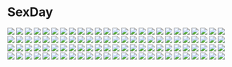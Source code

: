 # SexDay
![](https://konachan.com/image/4563d74a80e6acb5e76d3864a25c644d/Konachan.com%20-%20143354%20demon%20original.jpg)
![](https://konachan.com/image/4f1869cbf7538e2a132dc5a85da04004/Konachan.com%20-%20215546%20blush%20brown_hair%20candy%20choker%20close%20hat%20leaves%20lollipop%20original%20red_eyes%20sigit_dwiky%20watermark.jpg)
![](https://konachan.com/image/3de0a87fdff1d08514b21ef97af81dba/Konachan.com%20-%20134171%20aqua_eyes%20aqua_hair%20braids%20flowers%20original%20panties%20rowya%20sunflower%20thighhighs%20underwear.jpg)
![](https://konachan.com/jpeg/440003884348918e907e2bd431954ac1/Konachan.com%20-%20287050%202girls%20aqua_hair%20blue_eyes%20breasts%20choker%20cleavage%20dahl_lange%20dress%20elbow_gloves%20flowers%20gloves%20headdress%20pink_eyes%20pink_hair%20short_hair%20twins%20wings.jpg)
![](https://konachan.com/jpeg/463ab8dab604e9da311f0e743d7b9478/Konachan.com%20-%20236887%20blonde_hair%20erect_nipples%20fast-runner-2024%20long_hair%20original%20shorts%20thighhighs%20tiffy%20white%20wink.jpg)
![](https://konachan.com/image/db84aebf048e0e8150092f466882ec23/Konachan.com%20-%20201563%20blonde_hair%20breasts%20elbow_gloves%20flowers%20gamerag%20gloves%20green_eyes%20headdress%20jpeg_artifacts%20kousaka_kirino%20long_hair%20petals%20rose%20thighhighs.jpg)
![](https://konachan.com/image/c90693b42a7110e617648392aff4f3fa/Konachan.com%20-%20129498%20instrument%20original%20piano.jpg)
![](https://konachan.com/image/ce1ff8f73b345d1c40bc355712073ad5/Konachan.com%20-%20136148%20animal_ears%20catgirl%20illusion_%28copyright%29%20ore_ga_shujinkou%20tagme.jpg)
![](https://konachan.com/jpeg/80f93db4080738d6e3982d725954eb32/Konachan.com%20-%20121186%20megurine_luka%20tyouya%20vocaloid.jpg)
![](https://konachan.com/image/ceb476d0371d3463ad82f9df8836fe5e/Konachan.com%20-%20173483%20bath%20blue_eyes%20blue_hair%20breasts%20nepgear%20neptune%20nude%20onsen%20pink_hair%20purple_eyes%20purple_hair%20purple_heart%20purple_sister%20pururut%20water%20wink.jpg)
![](https://konachan.com/jpeg/23e692a7f90aaeeeaeb7e53615b6d5f9/Konachan.com%20-%20198198%20black_hair%20breast_grab%20breasts%20censored%20choker%20cum%20game_cg%20gloves%20happoubi_jin%20lolita_fashion%20omega_star%20open_shirt%20penis%20sex%20short_hair%20thighhighs.jpg)
![](https://konachan.com/image/68b4f4c919b7a0e5505b6ce2d869e3c6/Konachan.com%20-%20218761%20blonde_hair%20brown_eyes%20bunny%20candy%20couch%20futaba_anzu%20game_console%20idolmaster%20loli%20lollipop%20phone%20shorts%20super_pig%20twintails.jpg)
![](https://konachan.com/jpeg/42c75954d2e6dd804f014267f63bf103/Konachan.com%20-%20208973%20hatsune_miku%20vocaloid%20wogura.jpg)
![](https://konachan.com/jpeg/2983aa37f7a4fad1ab85970186bc4812/Konachan.com%20-%20289428%20beluga_dolphin%20bra%20breasts%20brown_eyes%20censored%20cum%20girls_frontline%20long_hair%20nipples%20panties%20purple_hair%20pussy%20sex%20twintails%20underwear%20wet.jpg)
![](https://konachan.com/jpeg/d0c2db6ef2039ead0f420c724ccfed91/Konachan.com%20-%20272831%20animal_ears%20ass%20black_hair%20catgirl%20fang%20long_hair%20naked_shirt%20orange_eyes%20original%20shirt%20tail%20waifu2x%20wakegi9315.jpg)
![](https://konachan.com/image/6035daf77f8a8292613d475f5689bc41/Konachan.com%20-%2095162%20blue_eyes%20blue_hair%20kouji_%28astral_reverie%29%20original%20ribbons%20skirt%20space%20stars%20thighhighs%20tie.jpg)
![](https://konachan.com/image/66dafd141714a4133bce5a069ab42a44/Konachan.com%20-%20301735%20altina_orion%20bed%20blush%20gray_hair%20gurasion_%28gurasion%29%20hat%20long_hair%20pantyhose%20sen_no_kiseki%20skirt.jpg)
![](https://konachan.com/image/b74299595dd966cbe53dfc0c6d00714d/Konachan.com%20-%20296006%201991_%28blz%29%202girls%20blonde_hair%20bow%20brown_eyes%20dark_skin%20fate_grand_order%20fate_%28series%29%20garter%20katana%20long_hair%20scarf%20sword%20watermark%20weapon.jpg)
![](https://konachan.com/jpeg/c8a92fc3fccdbab3dbb04156749600ea/Konachan.com%20-%20146965%20brown_eyes%20brown_hair%20kirigaya_kazuto%20long_hair%20sakuraba_hikaru_%28loveindog%29%20sword_art_online%20yuuki_asuna.jpg)
![](https://konachan.com/image/9ac64c17957ac4e97fc77051a52dc60c/Konachan.com%20-%20237210%20all_male%20black_hair%20blonde_hair%20blue_eyes%20cape%20gloves%20green_eyes%20hyakuya_mikaela%20male%20owari_no_seraph%20short_hair%20sword%20weapon%20yonakaforever.jpg)
![](https://konachan.com/image/3d03de5e8612dd6a2b22bac9a838fd77/Konachan.com%20-%2032712%20calcifer%20howl%20howl%27s_moving_castle%20kousaka_yuu%20male%20markl%20sophie_hatter.jpg)
![](https://konachan.com/jpeg/7e222d467734a09fc7d3f6c2cd379beb/Konachan.com%20-%2049202%20houmei%20shining_wind%20taka_tony.jpg)
![](https://konachan.com/image/712ea26be761167fdc86d7a65b98c885/Konachan.com%20-%20178455%20bikini_top%20black_hair%20black_rock_shooter%20blue_eyes%20boots%20keido%20kuroi_mato%20navel%20scar%20see_through%20shorts%20twintails%20weapon.jpg)
![](https://konachan.com/jpeg/8901e9d5b69a63393ac11aff9cb13133/Konachan.com%20-%20242495%20building%20clouds%20flowers%20grass%20original%20ox_%28baallore%29%20scenic%20sky%20stairs%20tree%20water%20waterfall%20windmill.jpg)
![](https://konachan.com/jpeg/64238b40ad3ae5724a2f10dec7b44635/Konachan.com%20-%20288449%202girls%20bandaid%20cropped%20headdress%20mika_pikazo%20nurse%20original%20pink_hair%20ponytail%20red_eyes%20short_hair%20twins%20waifu2x%20wristwear.jpg)
![](https://konachan.com/image/66769738edb3ef316e443bfc20f9f617/Konachan.com%20-%20198144%20flowers%20hatsune_miku%20long_hair%20petals%20pink_hair%20red_eyes%20sakura_miku%20skirt%20tailam%20thighhighs%20twintails%20vocaloid%20water.jpg)
![](https://konachan.com/image/11abd86e3d3175cb474ee692d040eab1/Konachan.com%20-%2042749%20anal%20blonde_hair%20breasts%20bunny%20dildo%20green_eyes%20high_wizard%20pussy%20ragnarok_online%20spread_legs%20yn_red.jpg)
![](https://konachan.com/jpeg/47a252a832c2866cff492c8fa7766dbf/Konachan.com%20-%2084146%20armor%20black_hair%20blue_eyes%20doomfest%20fate_%28series%29%20fate_stay_night%20sword%20thighhighs%20tohsaka_rin%20twintails%20weapon%20zettai_ryouiki.jpg)
![](https://konachan.com/jpeg/81ae230ee0f834c2d5a4a9a4ad28546c/Konachan.com%20-%20187237%20ayase_hazuki%20blue_hair%20blush%20breasts%20cum%20game_cg%20japanese_clothes%20kamidere%20nipples%20purple_eyes%20sex%20short_hair%20uesugi_chihaya.jpg)
![](https://konachan.com/image/b1263dbd838a20d2aa37c89b22e1089e/Konachan.com%20-%2014808%20ayanami_rei%20bodysuit%20neon_genesis_evangelion%20skintight%20soryu_asuka_langley%20taka_tony.jpg)
![](https://konachan.com/jpeg/c5dab74ab648f59740e2c679420a9693/Konachan.com%20-%20113773%20blush%20bra%20breast_grab%20breasts%20diamic_days%20game_cg%20koboshi_renko%20lump_of_sugar%20nipples%20purple_eyes%20red_hair%20sesena_yau%20thighhighs%20underwear.jpg)
![](https://konachan.com/image/734b4c853412020499c1cebe52eca3da/Konachan.com%20-%20152826%20animal%20blue_eyes%20car%20cat%20lm7_%28op-center%29%20original%20phone%20red_eyes.jpg)
![](https://konachan.com/image/9bba61d05b24077d7c19eda72560fbf4/Konachan.com%20-%20287864%20animal_ears%20anthropomorphism%20azur_lane%20blue_eyes%20blush%20catgirl%20close%20hammann_%28azur_lane%29%20panties%20pokachu%20ribbons%20underwear%20white_hair.jpg)
![](https://konachan.com/image/07f037bd9968bf9b7ee9110d113bf6d5/Konachan.com%20-%2018186%20blonde_hair%20blue_eyes%20pacifica_casull%20scrapped_princess.jpg)
![](https://konachan.com/image/5f589464771cb1c3d473e084f5389a50/Konachan.com%20-%2040196%20all_male%20blue_eyes%20himura_kenshin%20katana%20male%20rurouni_kenshin%20scar%20sword%20weapon.jpg)
![](https://konachan.com/image/11325ffbe77b8a63dcc30de31707dec8/Konachan.com%20-%20276953%20brown_eyes%20brown_hair%20cropped%20fang%20giba_%28out-low%29%20idolmaster%20long_hair%20mask%20school_uniform%20skirt%20sunazuka_akira%20tie%20twintails.jpg)
![](https://konachan.com/jpeg/ae562f69cc076433d5a882032498fc9d/Konachan.com%20-%20189532%202girls%20apron%20barefoot%20blush%20breasts%20censored%20game_cg%20kojima_arisu%20kojima_neneko%20naked_apron%20nipples%20onomatope%2A%20panties%20shiratama%20underwear.jpg)
![](https://konachan.com/image/e95402dc80026af22f54519a7cf157e6/Konachan.com%20-%2028288%20alice_parade%20animal%20bunnygirl%20game_cg%20itou_noiji%20loli%20purple_hair%20rabbit%20red_eyes%20shirousagi_silk%20unisonshift.jpg)
![](https://konachan.com/image/b9815f67e99ab85bd2f61030406f088c/Konachan.com%20-%2038106%20aisaka_sayo%20akashi_yuuna%20asakura_kazumi%20ayase_yue%20izumi_ako%20mahou_sensei_negima%20ookouchi_akira.jpg)
![](https://konachan.com/image/f6feb31a1f0952c619a54c93abd10074/Konachan.com%20-%20236840%20blonde_hair%20bondage%20breasts%20chain%20crying%20fate_extra%20gag%20garter_belt%20green_eyes%20nipple_slip%20nipples%20short_hair%20tears%20thighhighs%20tokinohimitsu.jpg)
![](https://konachan.com/image/da6873b7337244c5ffa533d9df2da4ca/Konachan.com%20-%2056062%20hakurei_reimu%20japanese_clothes%20mashayuki%20miko%20snow%20touhou%20winter.jpg)
![](https://konachan.com/jpeg/a4fb8f45fc910761dc52c951512d0dab/Konachan.com%20-%2095947%20barefoot%20beach%20brown_hair%20calendar%20fair_child%20green_eyes%20hinamori_kokoro%20nimura_yuushi%20swimsuit.jpg)
![](https://konachan.com/jpeg/67e77e7febe14c863ffa86009834b7b5/Konachan.com%20-%2091909%20blonde_hair%20blue_eyes%20blush%20bra%20game_cg%20garter_belt%20journey%20nanairo_kouro%20nopan%20rachel_windsor%20rakko%20skirt%20skirt_lift%20stockings%20underwear.jpg)
![](https://konachan.com/image/92d366d2dfc118695919967f502e325b/Konachan.com%20-%20147259%20blonde_hair%20hat%20kirisame_marisa%20microphone%20tagme%20touhou.jpg)
![](https://konachan.com/jpeg/7d5472dcc1d71d8361781490c6762e2c/Konachan.com%20-%2059320%20vampire_knight.jpg)
![](https://konachan.com/image/88b9a45b6a11a2d5cba7ee8e5ac05e24/Konachan.com%20-%2076304%20akiyama_mio%20hirasawa_yui%20k-on%21%20lasterk%20panties%20striped_panties%20swimsuit%20tachibana_himeko%20tainaka_ritsu%20topless%20underwear%20undressing.jpg)
![](https://konachan.com/image/ad24238a89eb710ae9aa594045142b2b/Konachan.com%20-%20140605%20bikini%20cameltoe%20erect_nipples%20hat%20nipples%20see_through%20short_hair%20sketch%20swimsuit%20tel-o.jpg)
![](https://konachan.com/image/55c892cf5bfefc64322aa6397387e617/Konachan.com%20-%20203416%20animal%20bird%20original%20popopo5656%20scenic%20school_uniform.jpg)
![](https://konachan.com/jpeg/faeb0067792744e71e282e0869b89066/Konachan.com%20-%2071188%20abhar%20blush%20bra%20breasts%20brown_eyes%20brown_hair%20car%20censored%20cum%20long_hair%20navel%20nipples%20panties%20panty_pull%20penis%20pussy%20sex%20spread_legs%20underwear.jpg)
![](https://konachan.com/image/8103159806e4cd8eec1f1dad5b5b1569/Konachan.com%20-%20205742%20animal_ears%20chain%20dragon%20dress%20horns%20loli%20original%20otsumami_%28bu-bu-heaven%29%20tiara%20wristwear.jpg)
![](https://konachan.com/image/95e5038b9e9720d352950e5fe6468f76/Konachan.com%20-%20165666%20blonde_hair%20long_hair%20original%20school_uniform%20thighhighs%20ura.jpg)
![](https://konachan.com/jpeg/5a3657158fa67ba2815ff777a378f472/Konachan.com%20-%2048434%20akiyama_mio%20k-on%21.jpg)
![](https://konachan.com/image/07b7766f4bd99e5c61ca6292b4ad08d0/Konachan.com%20-%20222592%202girls%20blue_hair%20boots%20breasts%20brown_hair%20cleavage%20collar%20corset%20horns%20kneehighs%20long_hair%20ponytail%20red_eyes%20thighhighs%20wings%20wristwear%20youbou.jpg)
![](https://konachan.com/image/3985ba3e7b9a18f2fd169067bfe71f7b/Konachan.com%20-%20250370%20airship%20clouds%20dualscreen%20original%20sky%20umbrella%20water%20you_%28shimizu%29.jpg)
![](https://konachan.com/jpeg/59fa4cc2e650904f43ec28f0d5fcbc0c/Konachan.com%20-%20132733%20breast_hold%20breasts%20cameltoe%20dracu-riot%21%20game_cg%20inamura_rio%20kobuichi%20nipples%20open_shirt%20panties%20purple_hair%20pussy_juice%20underwear%20yuzusoft.jpg)
![](https://konachan.com/image/44f954beddb8dff6b1bc5160add9967b/Konachan.com%20-%20204967%20fire%20kirishima_touka%20magic%20purple_hair%20red_eyes%20sangrde%20school_uniform%20skirt%20stars%20tokyo_ghoul%20watermark.jpg)
![](https://konachan.com/jpeg/20e3df25d2397fa61380b89e8c2dbef0/Konachan.com%20-%20128472%20bow%20green_eyes%20green_hair%20kantoku%20panties%20scarf%20tree%20underwear.jpg)
![](https://konachan.com/image/188f696ea4bf97a6fecdb534d0c4960b/Konachan.com%20-%2028567%20censored%20chu_x_chu%20game_cg%20glasses%20masturbation%20pussy%20pussy_juice%20spread_legs%20unisonshift.jpg)
![](https://konachan.com/image/5be55b21b0fc51ca11a3ee404604eef4/Konachan.com%20-%20283453%20ayano_rika%20ayumaru_%28art_of_life%29%20blonde_hair%20blush%20boots%20gloves%20magia_record%3A_mahou_shoujo_madoka_magica_gaiden%20short_hair%20tears%20twintails.jpg)
![](https://konachan.com/jpeg/ae9b925527d38ca6a2dad612d45357b8/Konachan.com%20-%20148651%20brown_hair%20long_hair%20mathyn%20mawaru_penguindrum%20purple_eyes%20stars%20takakura_himari.jpg)
![](https://konachan.com/image/08c04385e07ce148523d7ade30be1cb4/Konachan.com%20-%2084324%20close%20kagamine_rin%20vocaloid.jpg)
![](https://konachan.com/image/b2d2755302327abd882558b1ef9b97b8/Konachan.com%20-%20114370%20black_hair%20blue_eyes%20blush%20bow%20dress%20hat%20nurse%20original%20retorillo%20signa%20signed%20sigonsoft%20white.jpg)
![](https://konachan.com/image/6f46eb24eb504a94cc92b2c8c1594a4c/Konachan.com%20-%20131020%20blush%20bungaku_shoujo_%28danshi_koukousei%29%20danshi_koukousei_no_nichijou%20eschatology00%20fang%20glasses%20purple_eyes%20school_uniform%20skirt%20tabata_hidenori.jpg)
![](https://konachan.com/jpeg/27b4e789570e9647f9c0e6c53dea72c9/Konachan.com%20-%20100195%20akemi_homura%20fujisaki_miyabi%20kaname_madoka%20mahou_shoujo_madoka_magica%20miki_sayaka%20sakura_kyouko%20tomoe_mami%20white.jpg)
![](https://konachan.com/jpeg/596fbb0faa5630db581b8bc2e9758173/Konachan.com%20-%20123360%20black_eyes%20black_hair%20blue_eyes%20brown_hair%20dress%20game_cg%20gloves%20guitar%20hat%20instrument%20long_hair%20male%20short_hair%20skirt%20touma_kazusa%20white_album_2.jpg)
![](https://konachan.com/image/1567bd38ee170e8614b8e5a71c62e17d/Konachan.com%20-%20183864%20anthropomorphism%20gin%27ichi_%28akacia%29%20kantai_collection%20re-class_battleship.jpg)
![](https://konachan.com/jpeg/0e6491c4962c320cae4cbca5c863bde9/Konachan.com%20-%20229345%20aliasing%20anthropomorphism%20blush%20bodysuit%20breasts%20chain%20dress%20gloves%20gray_hair%20hagurumadaze%20kantai_collection%20long_hair%20pantyhose%20tie%20yellow_eyes.jpg)
![](https://konachan.com/image/dd1a114f9723239dcac2d4c9fb6b153f/Konachan.com%20-%209260%20azuma_syoujuan%20bunnygirl%20catgirl%20chen%20foxgirl%20group%20ibuki_suika%20kirisame_marisa%20konpaku_youmu%20red%20touhou%20witch%20yagokoro_eirin%20yakumo_ran.jpg)
![](https://konachan.com/jpeg/7a2898f90b87c09e0f50b0d4f248f35c/Konachan.com%20-%20144219%20barefoot%20blue_eyes%20blue_hair%20bow%20cirno%20fairy%20food%20fruit%20pool%20rubber_duck%20sakurea%20school_swimsuit%20short_hair%20swimsuit%20touhou%20water%20watermelon%20wet.jpg)
![](https://konachan.com/jpeg/33dea44e850cc6b5c29c2c9e44884a7b/Konachan.com%20-%2075115%20blue_eyes%20brown_hair%20hinata_nao%20long_hair%20maid%20original%20ribbons.jpg)
![](https://konachan.com/jpeg/fc630f5571a9fc458df05780062a8e45/Konachan.com%20-%20272088%20autumn%20fate_grand_order%20fate_%28series%29%20horns%20japanese_clothes%20kimono%20kona_%28konahana%29%20leaves%20long_hair%20thighhighs%20waifu2x%20white_hair%20yellow_eyes.jpg)
![](https://konachan.com/image/a1285fc20ecc0ca82e496050e32eec89/Konachan.com%20-%2064893%20animal_ears%20breasts%20cleavage%20eyepatch%20shingo_%28missing_link%29%20wings.jpg)
![](https://konachan.com/image/a442863f425a525f52b31dfd213a15e8/Konachan.com%20-%2072967%20aqua_eyes%20kanzaki_hiro%20kousaka_kirino%20long_hair%20orange_hair%20ore_no_imouto_ga_konna_ni_kawaii_wake_ga_nai%20school_uniform.jpg)
![](https://konachan.com/image/c2d307f588caea634cbcff4d8469e5b9/Konachan.com%20-%2021610%20fan%20hakurei_reimu%20japanese_clothes%20miko%20touhou.jpg)
![](https://konachan.com/image/8cb64cc7ecf5e4040147d2f994aea76f/Konachan.com%20-%20168193%20building%20city%20industrial%20night%20original%20pochi_%28poti1990%29%20scenic.jpg)
![](https://konachan.com/image/8821c2dc56892e2e46625b7c1cd5b6b2/Konachan.com%20-%2076279%20close%20headphones%20megurine_luka%20pink_hair%20vocaloid%20yuuki_kira.jpg)
![](https://konachan.com/jpeg/6bce0b6408a901484ae9c2b66d84056d/Konachan.com%20-%2030638%202girls%20%E2%88%9Aafter_and_another%20long_hair%20motoyone%20nakamura_mizuna%20purple_eyes%20sakura_no_uta%20school_uniform.jpg)
![](https://konachan.com/jpeg/420042f256c9b11c461eb967980d91f0/Konachan.com%20-%2092083%20akabeisoft2%20blue_hair%20clouds%20game_cg%20kourin_no_machi_lavender_no_shoujo%20purple_eyes%20sawamura_akina%20school_uniform%20sky%20twintails%20yuuki_hagure.jpg)
![](https://konachan.com/jpeg/73078358941b1481477aa8968be03201/Konachan.com%20-%20264546%20anthropomorphism%20ass%20breasts%20brown_eyes%20brown_hair%20cleavage%20gradient%20no_bra%20panties%20sendai_%28kancolle%29%20short_hair%20twintails%20underwear%20yuzuttan.jpg)
![](https://konachan.com/jpeg/ab4011b667141003d0e56f960930c806/Konachan.com%20-%20252477%20blue_hair%20clouds%20ibuki_mio%20male%20pink_eyes%20purple_hair%20rooftop%20ryuuen_kakeru%20scan%20school_uniform%20short_hair%20skirt%20sky%20tie%20tomose_shunsaku.jpg)
![](https://konachan.com/image/65bdb3369327ac2e421265489ef6518e/Konachan.com%20-%20156261%20animal%20armor%20blood%20breasts%20gond%20hat%20horns%20long_hair%20navel%20necklace%20original%20pixiv_fantasia%20purple_hair%20red_eyes%20skull%20sword%20tail%20weapon.jpg)
![](https://konachan.com/image/0c79568b441f3e1901a3234e62bcbfe0/Konachan.com%20-%20171101%20black_hair%20blonde_hair%20brown_eyes%20brown_hair%20glasses%20gorigori%20gray_hair%20group%20hat%20headband%20headphones%20long_hair%20persona%20persona_4%20ponytail%20short_hair.jpg)
![](https://konachan.com/image/6dbecbf5e9e2c6dbdbfd030d5aee7a73/Konachan.com%20-%20226278%20animal_ears%20breasts%20bunny_ears%20byruu%20cleavage%20school_uniform%20thighhighs.jpg)
![](https://konachan.com/image/7ad57fec55fe9a97f31ed52c75bc598b/Konachan.com%20-%2083794%20blue_hair%20ciel%20dress%20gloves%20nfb-zmc%20shingetsutan_tsukihime%20short_hair%20tattoo%20thighhighs%20weapon.jpg)
![](https://konachan.com/image/efb5cdecd54759b30da4f2fe1fd0e054/Konachan.com%20-%20247346%20animal%20bird%20cat%20clouds%20gensuke%20nobody%20original%20scenic%20sky%20water.jpg)
![](https://konachan.com/image/404a04874c025250bc6bc38a06993cda/Konachan.com%20-%20212277%20aliasing%20animal_ears%20catgirl%20long_hair%20monochrome%20original%20shibano_kaito%20thighhighs.jpg)
![](https://konachan.com/jpeg/2fb774ebdb9cf99773539a8081589b0d/Konachan.com%20-%20225649%20ass%20ball%20blanche_%28pokemon_go%29%20blue_eyes%20blush%20bodysuit%20cameltoe%20dark_skin%20grass%20gray_hair%20hizuki_akira%20long_hair%20pokemon%20ponytail%20spread_legs%20white.jpg)
![](https://konachan.com/image/b5faaf9f9db23f613e9284f60b2d5b73/Konachan.com%20-%20276365%20apple%20black_hair%20candy%20chocolate%20choker%20food%20fruit%20ice_cream%20original%20pocky%20popsicle%20purple%20ribbons%20short_hair%20skirt%20stockings%20strawberry%20thighhighs.jpg)
![](https://konachan.com/jpeg/c665140a055edc788beba0cdc085ed7a/Konachan.com%20-%20250664%20aqua_eyes%20blonde_hair%20crown%20dress%20flowers%20long_hair%20original%20tagme_%28artist%29%20tears%20thighhighs%20water.jpg)
![](https://konachan.com/jpeg/cb3ccc405200eae6c938aef316e26cea/Konachan.com%20-%20198988%20bow%20clouds%20freeze-ex%20instrument%20love_live%21_school_idol_project%20nishikino_maki%20piano%20red_hair%20school_uniform%20short_hair.jpg)
![](https://konachan.com/jpeg/0068cb61f12d7486199cf62b8804a0a3/Konachan.com%20-%20266771%20anthropomorphism%20breasts%20brown_hair%20cleavage%20dress%20drink%20erect_nipples%20girls_frontline%20karmiel%20long_hair%20red_eyes%20watermark%20white.jpg)
![](https://konachan.com/jpeg/ba7ee5eedebf910811329d6ab7a39782/Konachan.com%20-%20149297%20cake%20cube%20food%20fruit%20game_cg%20gray_hair%20headband%20kanekiyo_miwa%20kurano_kazuya%20kurano_tomoka%20male%20red_eyes%20strawberry%20twins%20twintails.jpg)
![](https://konachan.com/jpeg/fd05c67012f87a071dd423aeee9a843c/Konachan.com%20-%20300916%20ass%20bra%20breasts%20brown_eyes%20brown_hair%20cameltoe%20haruhisky%20panties%20school_uniform%20short_hair%20stockings%20suzumiya_haruhi%20underwear%20undressing.jpg)
![](https://konachan.com/image/c70d7a7ae553d805db219cb7d30d5b7a/Konachan.com%20-%20104523%20cloud_strife%20final_fantasy%20final_fantasy_vii%20final_fantasy_vii_advent_children%20sephiroth.jpg)
![](https://konachan.com/image/b5333a200a86b40fb532a68d05d8a3ad/Konachan.com%20-%2045230%20all_male%20bleach%20blonde_hair%20hirako_shinji%20long_hair%20male%20watermark%20yellow.jpg)
![](https://konachan.com/image/d19e1bf937e194e601cbc372df27fbd9/Konachan.com%20-%20177747%20all_male%20blue_eyes%20blue_hair%20glasses%20gloves%20group%20gun%20knife%20long_hair%20male%20necklace%20ponytail%20red_eyes%20red_hair%20scarf%20suit%20sunakumo%20tie%20weapon%20wink.jpg)
![](https://konachan.com/jpeg/027023cb48f00cea2fe8ebcc25bd9587/Konachan.com%20-%20220345%20ia%20long_hair%20nto_bc%20vocaloid.jpg)
![](https://konachan.com/jpeg/7ad7b63d7f51bc2ad37c76b4216f1329/Konachan.com%20-%20250902%20black_hair%20brown_hair%20headband%20kasumigaoka_utaha%20pantyhose%20paseri%20petals%20red_eyes%20saenai_heroine_no_sodatekata%20scan%20school_uniform.jpg)
![](https://konachan.com/image/ff950545d1687ed2e19824977fff13a4/Konachan.com%20-%2088347%20akiyama_mio%20black_eyes%20black_hair%20blush%20headband%20k-on%21%20maid%20moonknives%20tears%20thighhighs%20zoom_layer.jpg)
![](https://konachan.com/image/7b0c4f1bc0a503d34c031d7bcb8d3be0/Konachan.com%20-%2076812%20animal_ears%20eyepatch%20school_uniform.jpg)
